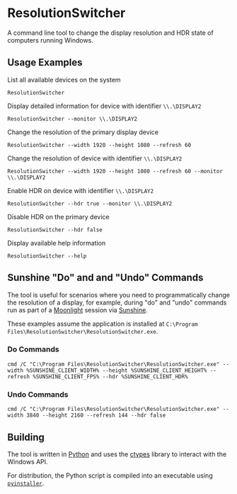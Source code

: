 # ResolutionSwitcher

A command line tool to change the display resolution and HDR state of computers running Windows.

## Usage Examples

List all available devices on the system

```shell
ResolutionSwitcher
```

Display detailed information for device with identifier `\\.\DISPLAY2`

```shell
ResolutionSwitcher --monitor \\.\DISPLAY2
```

Change the resolution of the primary display device

```shell
ResolutionSwitcher --width 1920 --height 1080 --refresh 60
```

Change the resolution of device with identifier `\\.\DISPLAY2`

```shell
ResolutionSwitcher --width 1920 --height 1080 --refresh 60 --monitor \\.\DISPLAY2
```

Enable HDR on device with identifier `\\.\DISPLAY2`

```shell
ResolutionSwitcher --hdr true --monitor \\.\DISPLAY2
```

Disable HDR on the primary device

```shell
ResolutionSwitcher --hdr false
```

Display available help information

```shell
ResolutionSwitcher --help
```

## Sunshine "Do" and and "Undo" Commands

The tool is useful for scenarios where you need to programmatically change the resolution of a display, for example, 
during "do" and "undo" commands run as part of a [Moonlight](https://moonlight-stream.org/) session via [Sunshine](https://github.com/LizardByte/Sunshine).

These examples assume the application is installed at `C:\Program Files\ResolutionSwitcher\ResolutionSwitcher.exe`.

### Do Commands

```shell
cmd /C "C:\Program Files\ResolutionSwitcher\ResolutionSwitcher.exe" --width %SUNSHINE_CLIENT_WIDTH% --height %SUNSHINE_CLIENT_HEIGHT% --refresh %SUNSHINE_CLIENT_FPS% --hdr %SUNSHINE_CLIENT_HDR%
```

### Undo Commands

```shell
cmd /C "C:\Program Files\ResolutionSwitcher\ResolutionSwitcher.exe" --width 3840 --height 2160 --refresh 144 --hdr false
```

## Building

The tool is written in [Python](https://www.python.org/) and uses the [ctypes](https://docs.python.org/3/library/ctypes.html) library to interact with the Windows API.

For distribution, the Python script is compiled into an executable using [`pyinstaller`](https://www.pyinstaller.org/).